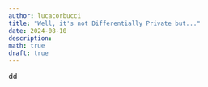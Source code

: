 ```yaml
---
author: lucacorbucci
title: "Well, it's not Differentially Private but..."
date: 2024-08-10
description:
math: true
draft: true
---
```


dd